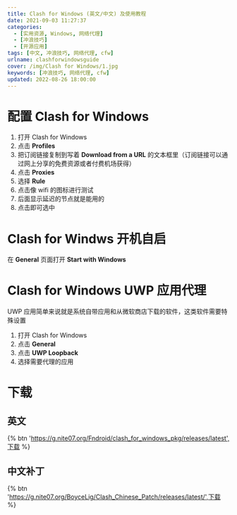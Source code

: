 ```yaml
---
title: Clash for Windows (英文/中文) 及使用教程
date: 2021-09-03 11:27:37
categories:
  - [实用资源, Windows, 网络代理]
  - [冲浪技巧]
  - [开源应用]
tags: [中文, 冲浪技巧, 网络代理, cfw]
urlname: clashforwindowsguide
cover: /img/Clash for Windows/1.jpg
keywords: [冲浪技巧, 网络代理, cfw]
updated: 2022-08-26 18:00:00
---
```


# 配置 Clash for Windows

1. 打开 Clash for Windows
2. 点击 **Profiles**
3. 把订阅链接复制到写着 **Download from a URL** 的文本框里（订阅链接可以通过网上分享的免费资源或者付费机场获得）
4. 点击 **Proxies**
5. 选择 **Rule**
6. 点击像 wifi 的图标进行测试
7. 后面显示延迟的节点就是能用的
8. 点击即可选中

# Clash for Windws 开机自启

在 **General** 页面打开 **Start with Windows**

# Clash for Windows UWP 应用代理

UWP 应用简单来说就是系统自带应用和从微软商店下载的软件，这类软件需要特殊设置

1. 打开 Clash for Windows
2. 点击 **General**
3. 点击 **UWP Loopback**
4. 选择需要代理的应用

# 下载

## 英文

{% btn 'https://g.nite07.org/Fndroid/clash_for_windows_pkg/releases/latest',下载 %}

## 中文补丁

{% btn 'https://g.nite07.org/BoyceLig/Clash_Chinese_Patch/releases/latest/',下载 %}

